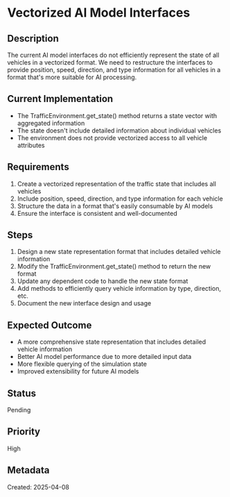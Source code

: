 # Vectorized AI Model Interfaces

## Description
The current AI model interfaces do not efficiently represent the state of all vehicles in a vectorized format. We need to restructure the interfaces to provide position, speed, direction, and type information for all vehicles in a format that's more suitable for AI processing.

## Current Implementation
- The TrafficEnvironment.get_state() method returns a state vector with aggregated information
- The state doesn't include detailed information about individual vehicles
- The environment does not provide vectorized access to all vehicle attributes

## Requirements
1. Create a vectorized representation of the traffic state that includes all vehicles
2. Include position, speed, direction, and type information for each vehicle
3. Structure the data in a format that's easily consumable by AI models
4. Ensure the interface is consistent and well-documented

## Steps
1. Design a new state representation format that includes detailed vehicle information
2. Modify the TrafficEnvironment.get_state() method to return the new format
3. Update any dependent code to handle the new state format
4. Add methods to efficiently query vehicle information by type, direction, etc.
5. Document the new interface design and usage

## Expected Outcome
- A more comprehensive state representation that includes detailed vehicle information
- Better AI model performance due to more detailed input data
- More flexible querying of the simulation state
- Improved extensibility for future AI models

## Status
Pending

## Priority
High

## Metadata
Created: 2025-04-08 